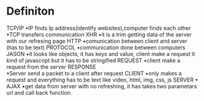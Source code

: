 # Definiton
TCP/IP
•IP finds Ip address(identify websites),computer finds each other
•TCP transfers communication 
XHR
•it is a trim getting data of the server with our refresing page 
HTTP
•comunication between client and server (has to be text)
PROTOCOL
•communication done between computers 
JASON
•it looks like objects, it has keys and value, client make a request it kind of javascript but it has to be stringified
REQUEST 
•client make a request from the server 
RESPONSE  
•Server send a packet to a client after request 
CLIENT
•only makes a request and everything has to be text like video, html, img, css, js 
SERVER
•
AJAX
•get  data from server with no refreshing, it has takes two parametars url and call back function 
